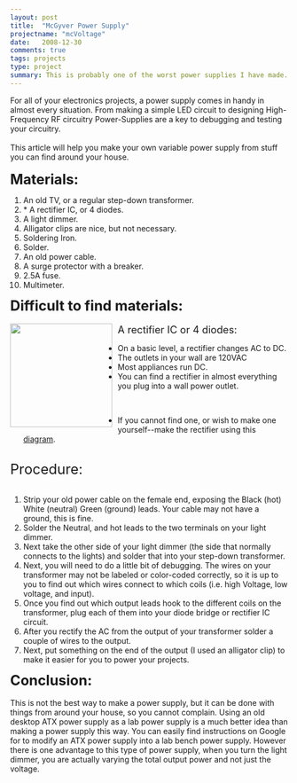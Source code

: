 ```yaml
---
layout: post
title:  "McGyver Power Supply"
projectname: "mcVoltage"
date:   2008-12-30
comments: true
tags: projects
type: project
summary: This is probably one of the worst power supplies I have made. I was in middle school when I made this.
---
```


For all of your electronics projects, a power supply comes in handy in almost every situation. From making a simple LED circuit to designing High-Frequency RF circuitry Power-Supplies are a key to debugging and testing your circuitry.<br />
<br />
This article will help you make your own variable power supply from stuff you can find around your house.<br />
<br />
<span style="font-size: 180%; font-weight: bold;">Materials:</span><br />
<ol>
<li>An old TV, or a regular step-down transformer.</li>
<li>* A rectifier IC, or 4 diodes.</li>
<li>A light dimmer.</li>
<li>Alligator clips are nice, but not necessary.</li>
<li>Soldering Iron.</li>
<li>Solder.</li>
<li>An old power cable.</li>
<li>A surge protector with a breaker.</li>
<li>2.5A fuse.</li>
<li>Multimeter.</li>
</ol>
<span style="font-size: 180%;"><span style="font-weight: bold;">Difficult to find materials:</span></span><br />
<br />
<span style="font-size: 130%;">A rectifier IC or 4 diodes:</span><a href="http://upload.wikimedia.org/wikipedia/commons/thumb/e/e8/Bridge_rectifiers.jpg/590px-Bridge_rectifiers.jpg" onblur="try {parent.deselectBloggerImageGracefully();} catch(e) {}"><img alt="" border="0" src="http://upload.wikimedia.org/wikipedia/commons/thumb/e/e8/Bridge_rectifiers.jpg/590px-Bridge_rectifiers.jpg" style="cursor: pointer; float: left; height: 187px; margin: 0pt 10px 10px 0pt; width: 184px;" /></a><br />
<ul>
<li>On a basic level, a rectifier changes AC to DC.</li>
<li>The outlets in your wall are 120VAC</li>
<li>Most appliances run DC.</li>
<li>You can find a rectifier in almost everything you plug into a wall power outlet.</li>
</ul>
<br />
<ul>
<li>If you cannot find one, or wish to make one yourself--make the rectifier using this <a href="http://upload.wikimedia.org/wikipedia/commons/thumb/f/f5/Diode_bridge_alt_2.svg/557px-Diode_bridge_alt_2.svg.png">diagram</a>.</li>
</ul>
<br />
<span style="font-size: 180%;">Procedure:<span style="font-size: 100%;"><br /></span></span><br />
<ol>
<li>Strip your old power cable on the female end, exposing the Black (hot) White (neutral) Green (ground) leads. Your cable may not have a ground, this is fine.<br /></li>
<li>Solder the Neutral, and hot leads to the two terminals on your light dimmer.<br /></li>
<li>Next take the other side of your light dimmer (the side that normally connects to the lights) and solder that into your step-down transformer.<br /></li>
<li>Next, you will need to do a little bit of debugging. The wires on your transformer may not be labeled or color-coded correctly, so it is up to you to find out which wires connect to which coils (i.e. high Voltage, low voltage, and input).<br /></li>
<li>Once you find out which output leads hook to the different coils on the transformer, plug each of them into your diode bridge or rectifier IC circuit.<br /></li>
<li>After you rectify the AC from the output of your transformer solder a couple of wires to the output.<br /></li>
<li>Next, put something on the end of the output (I used an alligator clip) to make it easier for you to power your projects.</li>
</ol>
<span style="font-size: 180%;"><span style="font-weight: bold;">Conclusion:</span></span><br />
<br />
This is not the best way to make a power supply, but it can be done with things from around your house, so you cannot complain. Using an old desktop ATX power supply as a lab power supply is a much better idea than making a power supply this way. You can easily find instructions on Google for to modify an ATX power supply into a lab bench power supply. However there is one advantage to this type of power supply, when you turn the light dimmer, you are actually varying the total output power and not just the voltage.